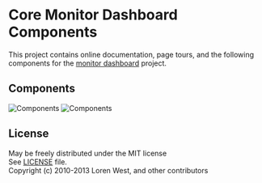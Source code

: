Core Monitor Dashboard Components
=================================

This project contains online documentation, page tours, and the following components for the [monitor dashboard](http://lorenwest.github.io/monitor-dashboard) project.

Components
----------

<img src="http://lorenwest.github.io/monitor-dashboard/img/icons/all_components_1.png" title="Components">
<img src="http://lorenwest.github.io/monitor-dashboard/img/icons/all_components_2.png" title="Components">

License
-------

May be freely distributed under the MIT license<br>
See [LICENSE](https://github.com/lorenwest/core-monitor/blob/master/LICENSE) file.<br>
Copyright (c) 2010-2013 Loren West, and other contributors

